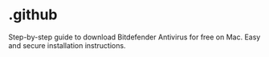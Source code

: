 # .github
Step-by-step guide to download Bitdefender Antivirus for free on Mac. Easy and secure installation instructions.
